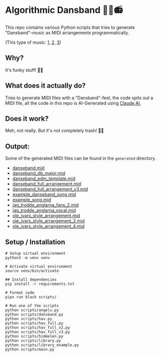 # Algorithmic Dansband 💃🎶📻

This repo contains various Python scripts that tries to generate "Dansband"-music as MIDI arrangements
programmatically.

(This type of
music: [1](https://www.youtube.com/watch?v=RvZ0MDjIgxo), [2](https://www.youtube.com/watch?v=vzqRKmZiGI0), [3](https://www.youtube.com/watch?v=kY875ESyOvU))

## Why?

It's funky stuff! 🕺🎶

## What does it actually do?

Tries to generate MIDI files with a "Dansband"-feel, the code spits out a MIDI file, all the code in this repo is
AI-Generated using [Claude AI](https://claude.ai/),

## Does it work?

Meh, not really. But it's not completely trash! 🤷‍♂️

## Output:

Some of the generated MIDI files can be found in the `generated` directory.

- [danseband.mid](./generated/danseband.mid)
- [danseband_db_major.mid](./generated/danseband_db_major.mid)
- [danseband_edm_template.mid](./generated/danseband_edm_template.mid)
- [danseband_full_arrangement.mid](./generated/danseband_full_arrangement.mid)
- [danseband_full_arrangement_v3.mid](./generated/danseband_full_arrangement_v3.mid)
- [example_danseband_song.mid](./generated/example_danseband_song.mid)
- [example_song.mid](./generated/example_song.mid)
- [jag_trodde_anglarna_fans_2.mid](./generated/jag_trodde_anglarna_fans_2.mid)
- [jag_trodde_anglarna_vocal.mid](./generated/jag_trodde_anglarna_vocal.mid)
- [ole_ivars_style_arrangement.mid](./generated/ole_ivars_style_arrangement.mid)
- [ole_ivars_style_arrangement_2.mid](./generated/ole_ivars_style_arrangement_2.mid)
- [ole_ivars_style_arrangement_4.mid](./generated/ole_ivars_style_arrangement_4.mid)

## Setup / Installation

```shell
# Setup virtual environment 
python3 -m venv venv

# Activate virtual environment
source venv/bin/activate

## Install dependencies
pip install -r requirements.txt

# Format code
pipx run black scripts/

# Run one of the scripts
python scripts/angels.py
python scripts/dansband.py
python scripts/hav.py
python scripts/hav_full.py
python scripts/hav_full_v2.py
python scripts/hav_full_v3.py
python scripts/himmelen.py
python scripts/library.py
python scripts/library_example.py
python scripts/main.py
```